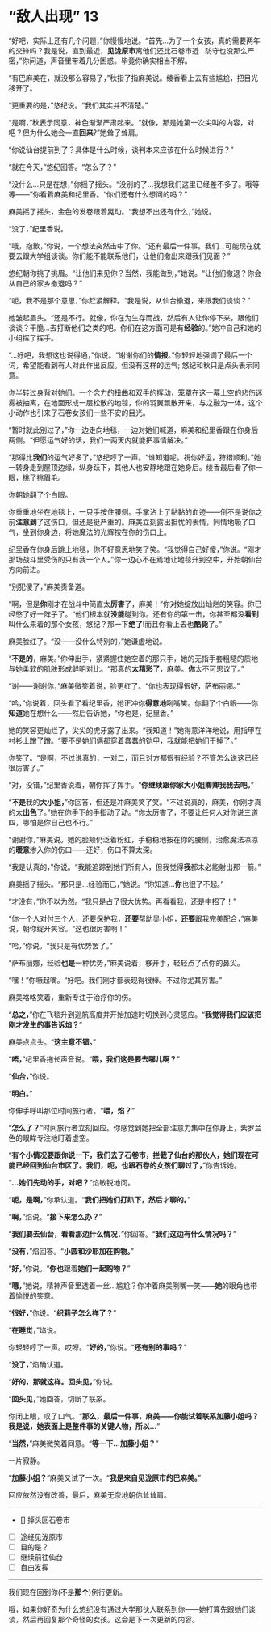 # “敌人出现” 13

“好吧，实际上还有几个问题，”你慢慢地说。“首先...为了一个女孩，真的需要两年的交锋吗？我是说，直到最近，**见泷原市**离他们还比石卷市近...防守也没那么严密，”你问道，声音里带着几分困惑。毕竟你确实相当不解。

“有巴麻美在，就没那么容易了，”秋指了指麻美说。绫香看上去有些尴尬，把目光移开了。

“更重要的是，”悠纪说。“我们其实并不清楚。”

“是啊，”秋表示同意，神色渐渐严肃起来。“就像，那是她第一次尖叫的内容，对吧？但为什么她会一直**回来**?”她耸了耸肩。

“你说仙台提前到了？具体是什么时候，谈判本来应该在什么时候进行？”

“就在今天，”悠纪回答。“怎么了？”

“没什么...只是在想，”你摇了摇头。“没别的了...我想我们这里已经差不多了。哦等等——”你看着麻美和纪里香。“你们还有什么想问的吗？”

麻美摇了摇头，金色的发卷跟着晃动。“我想不出还有什么，”她说。

“没了，”纪里香说。

“哦，抱歉，”你说，一个想法突然击中了你。“还有最后一件事。我们...可能现在就要去跟大学组谈谈。你们能不能联系他们，让他们撤出来跟我们见面？”

悠纪朝你挑了挑眉。“让他们来见你？当然，我能做到，”她说。“让他们撤退？你会从自己的家乡撤退吗？”

“呃，我不是那个意思，”你赶紧解释。“我是说，从仙台撤退，来跟我们谈谈？”

她皱起眉头。“还是不行。就像，你在为生存而战，然后有人让你停下来，跟他们谈谈？干脆...去打断他们之类的吧。你们在这方面可是有**经验**的。”她冲自己和她的小组挥了挥手。

“...好吧，我想这也说得通，”你说。“谢谢你们的**情报**。”你轻轻地强调了最后一个词，希望能看到有人对此作出反应。但没有这样的运气; 悠纪和秋只是点头表示同意。

你半转过身背对她们。一个念力的扭曲和双手的挥动，笼罩在这一幕上空的悲伤迷雾被抽离，在地面形成一层松散的地毯，你的羽翼飘散开来，与之融为一体。这个小动作也引来了石卷女孩们一些不安的目光。

“暂时就此别过了，”你一边走向地毯，一边对她们喊道，麻美和纪里香跟在你身后两侧。“但愿运气好的话，我们一两天内就能把事情解决。”

“那得比**我们**的运气好多了，”悠纪哼了一声。“谁知道呢。祝你好运，狩猎顺利。”她一转身走到屋顶边缘，纵身跃下，其他人也安静地跟在她身后。绫香最后看了你一眼，挑了挑眉毛。

你朝她翻了个白眼。

你重重地坐在地毯上，一只手按住腰侧。手掌沾上了黏黏的血迹——倒不是说你之前**注意到**了这伤口，但还是挺严重的。麻美立刻露出担忧的表情，同情地吸了口气，坐到你身边，将她魔法的光辉按在你的伤口上。

纪里香在你身后跳上地毯，你不好意思地笑了笑。“我觉得自己好傻，”你说。“刚才那场战斗里受伤的只有我一个人。”你一边心不在焉地让地毯升到空中，开始朝仙台方向前进。

“别犯傻了，”麻美责备道。

“啊，但是**你**刚才在战斗中简直太**厉害**了，麻美！”你对她绽放出灿烂的笑容。你已经憋了好一阵子了。“他们根本就**没能**碰到你。还有你的第一击，你甚至都没**看到**叫什么来着的那个女孩，悠纪？那一下**绝了**!而且你看上去也**酷毙**了。”  

麻美脸红了。“没——没什么特别的，”她谦虚地说。

“**不是的**，麻美。”你伸出手，紧紧握住她空着的那只手，她的无指手套粗糙的质地与她柔软的肌肤形成鲜明对比。“那真的**太精彩了**，麻美。**你**太不可思议了。”

“谢——谢谢你，”麻美微笑着说，脸更红了。“你也表现得很好，萨布丽娜。”

“哈，”你说着，回头看了看纪里香，她正冲你**得意地**咧嘴笑。你翻了个白眼——你**知道**她在想什么——然后告诉她，“你也是，纪里香。”

她的笑容更灿烂了，尖尖的虎牙露了出来。“我知道！”她得意洋洋地说，用指甲在衬衫上蹭了蹭。“要不是她们俩都穿着蠢蠢的铠甲，我就能把她们干掉了。”

你笑了。“是啊，不过说真的，一对二，而且对方都很有经验？不管怎么说这已经很厉害了。”

“对，没错，”纪里香说着，朝你挥了挥手。“**你继续跟你家大小姐卿卿我我去吧。**”

“**不是**我的**大小姐，**”你回答，但还是冲麻美笑了笑。“不过说真的，麻美，你刚才真的太**出色**了。”她在你手下的手指动了动。“你太厉害了，不要让任何人对你说三道四，哪怕是你自己也不行。”

“谢谢你，”麻美说。她的脸颊仍泛着粉红，手稳稳地按在你的腰侧，治愈魔法凉凉的**暖意**渗入你的伤口——还好，伤口不算太深。

“我是认真的，”你说。“我能追踪到她们所有人，但我觉得**我**都未必能射出那一箭。”

麻美摇了摇头。“那只是...经验而已，”她说。“你知道...**你**也很了不起。”

“才没有，”你不以为然。“我只是占了很大优势。再看看我，还是中招了！”

“你一个人对付三个人，还要保护我，**还要**帮助吴小姐，**还要**跟我完美配合，”麻美说，朝你绽开笑容。“这也很厉害啊！”

“哈，”你说。“我只是有优势罢了。”

“萨布丽娜，经验**也是**一种优势，”麻美说着，移开手，轻轻点了点你的鼻尖。

“嘿！”你噘起嘴。“好吧。我们刚才都表现得很棒。不过你尤其厉害。”

麻美咯咯笑着，重新专注于治疗你的伤。

“**总之，**”你在飞毯升到巡航高度并开始加速时切换到心灵感应。“**我觉得我们应该把刚才发生的事告诉焰？**”

麻美点点头。“**这主意不错。**”

“**唔，**”纪里香拖长声音说。“**喂，我们这是要去哪儿啊？**”

“**仙台，**”你说。

“**明白。**”

你伸手呼叫那位时间旅行者。“**喂，焰？**”

“**怎么了？**”时间旅行者立刻回应。你感觉到她把全部注意力集中在你身上，紫罗兰色的眼眸专注地盯着虚空。

“**有个小情况要跟你说一下，我们去了石卷市，拦截了仙台的那伙人，她们现在可能已经回到仙台市区了。我们，呃，也跟石卷的女孩们聊过了，**”你告诉她。

“**...她们先动的手，对吧？**”焰敏锐地问。

“**呃，是啊，**”你承认道。“**我们把她们打趴下，然后**才**聊的。**”

“**啊，**”焰说。“**接下来怎么办？**”

“**我们要去仙台，看看那边什么情况，**”你回答。“**我们这边有什么情况吗？**”

“**没有，**”焰回答。“**小圆和沙耶加在购物。**”

“**好，**”你说。“**你也**跟着**她们一起购物？**”

“**嗯，**”她说，精神声音里透着一丝...尴尬？你冲着麻美咧嘴一笑——**她**的眼角也带着愉悦的笑意。

“**很好，**”你说。“**织莉子怎么样了？**”

“**在睡觉，**”焰说。

你轻轻哼了一声。哎呀。“**好的，**”你说。“**还有别的事吗？**”

“**没了，**”焰确认道。

“**好的，那就这样。回头见，**”你说。

“**回头见，**”她回答，切断了联系。

你闭上眼，叹了口气。“**那么，最后一件事，麻美——你能试着联系加藤小姐吗？我是说，她表面上是整件事的关键人物，所以...**”

“**当然，**”麻美微笑着同意。“**等一下...加藤小姐？**”

一片寂静。

“**加藤小姐？**”麻美又试了一次。“**我是来自见泷原市的巴麻美。**”

回应依然没有改善，最后，麻美无奈地朝你耸耸肩。

---

- [] 掉头回石卷市
- [ ] 途经见泷原市
- [ ] 目的是？
- [ ] 继续前往仙台
- [ ] 自由发挥

---

我们现在回到你(不是**那个**)例行更新。

哦，如果你好奇为什么悠纪没有通过大学那伙人联系到你——她打算先跟她们谈谈，然后再回复那个奇怪的女孩。这会是下一次更新的内容。
